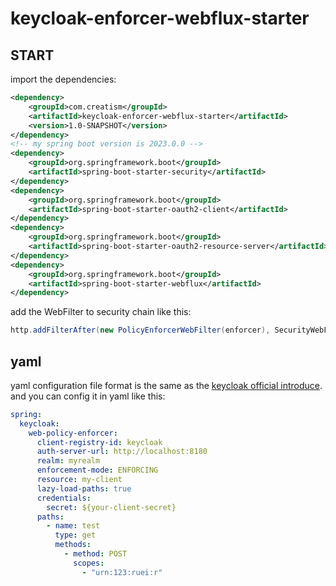 # keycloak-enforcer-webflux-starter

## START
import the dependencies:
```xml
<dependency>
    <groupId>com.creatism</groupId>
    <artifactId>keycloak-enforcer-webflux-starter</artifactId>
    <version>1.0-SNAPSHOT</version>
</dependency>
<!-- my spring boot version is 2023.0.0 -->
<dependency>
    <groupId>org.springframework.boot</groupId>
    <artifactId>spring-boot-starter-security</artifactId>
</dependency>
<dependency>
    <groupId>org.springframework.boot</groupId>
    <artifactId>spring-boot-starter-oauth2-client</artifactId>
</dependency>
<dependency>
    <groupId>org.springframework.boot</groupId>
    <artifactId>spring-boot-starter-oauth2-resource-server</artifactId>
</dependency>
<dependency>
    <groupId>org.springframework.boot</groupId>
    <artifactId>spring-boot-starter-webflux</artifactId>
</dependency>
```
add the WebFilter to security chain like this:
```java
http.addFilterAfter(new PolicyEnforcerWebFilter(enforcer), SecurityWebFiltersOrder.SECURITY_CONTEXT_SERVER_WEB_EXCHANGE);
```
## yaml
yaml configuration file format is the same as the <a href="https://www.keycloak.org/docs/latest/authorization_services/index.html#_enforcer_overview">keycloak official introduce</a>.<br>
and you can config it in yaml like this:
```yaml
spring:
  keycloak:
    web-policy-enforcer:
      client-registry-id: keycloak
      auth-server-url: http://localhost:8180
      realm: myrealm
      enforcement-mode: ENFORCING
      resource: my-client
      lazy-load-paths: true
      credentials:
        secret: ${your-client-secret}
      paths:
        - name: test
          type: get
          methods:
            - method: POST
              scopes:
                - "urn:123:ruei:r"

```
